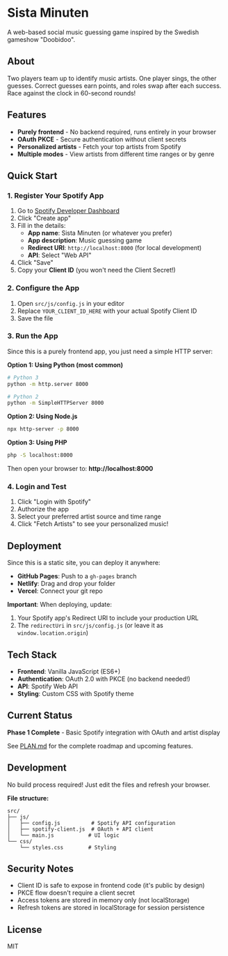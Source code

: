 # Sista Minuten

A web-based social music guessing game inspired by the Swedish gameshow "Doobidoo".

## About

Two players team up to identify music artists. One player sings, the other guesses. Correct guesses earn points, and roles swap after each success. Race against the clock in 60-second rounds!

## Features

- **Purely frontend** - No backend required, runs entirely in your browser
- **OAuth PKCE** - Secure authentication without client secrets
- **Personalized artists** - Fetch your top artists from Spotify
- **Multiple modes** - View artists from different time ranges or by genre

## Quick Start

### 1. Register Your Spotify App

1. Go to [Spotify Developer Dashboard](https://developer.spotify.com/dashboard)
2. Click "Create app"
3. Fill in the details:
   - **App name**: Sista Minuten (or whatever you prefer)
   - **App description**: Music guessing game
   - **Redirect URI**: `http://localhost:8000` (for local development)
   - **API**: Select "Web API"
4. Click "Save"
5. Copy your **Client ID** (you won't need the Client Secret!)

### 2. Configure the App

1. Open `src/js/config.js` in your editor
2. Replace `YOUR_CLIENT_ID_HERE` with your actual Spotify Client ID
3. Save the file

### 3. Run the App

Since this is a purely frontend app, you just need a simple HTTP server:

**Option 1: Using Python (most common)**
```bash
# Python 3
python -m http.server 8000

# Python 2
python -m SimpleHTTPServer 8000
```

**Option 2: Using Node.js**
```bash
npx http-server -p 8000
```

**Option 3: Using PHP**
```bash
php -S localhost:8000
```

Then open your browser to: **http://localhost:8000**

### 4. Login and Test

1. Click "Login with Spotify"
2. Authorize the app
3. Select your preferred artist source and time range
4. Click "Fetch Artists" to see your personalized music!

## Deployment

Since this is a static site, you can deploy it anywhere:

- **GitHub Pages**: Push to a `gh-pages` branch
- **Netlify**: Drag and drop your folder
- **Vercel**: Connect your git repo

**Important**: When deploying, update:
1. Your Spotify app's Redirect URI to include your production URL
2. The `redirectUri` in `src/js/config.js` (or leave it as `window.location.origin`)

## Tech Stack

- **Frontend**: Vanilla JavaScript (ES6+)
- **Authentication**: OAuth 2.0 with PKCE (no backend needed!)
- **API**: Spotify Web API
- **Styling**: Custom CSS with Spotify theme

## Current Status

**Phase 1 Complete** - Basic Spotify integration with OAuth and artist display

See [PLAN.md](PLAN.md) for the complete roadmap and upcoming features.

## Development

No build process required! Just edit the files and refresh your browser.

**File structure:**
```
src/
├── js/
│   ├── config.js          # Spotify API configuration
│   ├── spotify-client.js  # OAuth + API client
│   └── main.js           # UI logic
└── css/
    └── styles.css        # Styling
```

## Security Notes

- Client ID is safe to expose in frontend code (it's public by design)
- PKCE flow doesn't require a client secret
- Access tokens are stored in memory only (not localStorage)
- Refresh tokens are stored in localStorage for session persistence

## License

MIT
